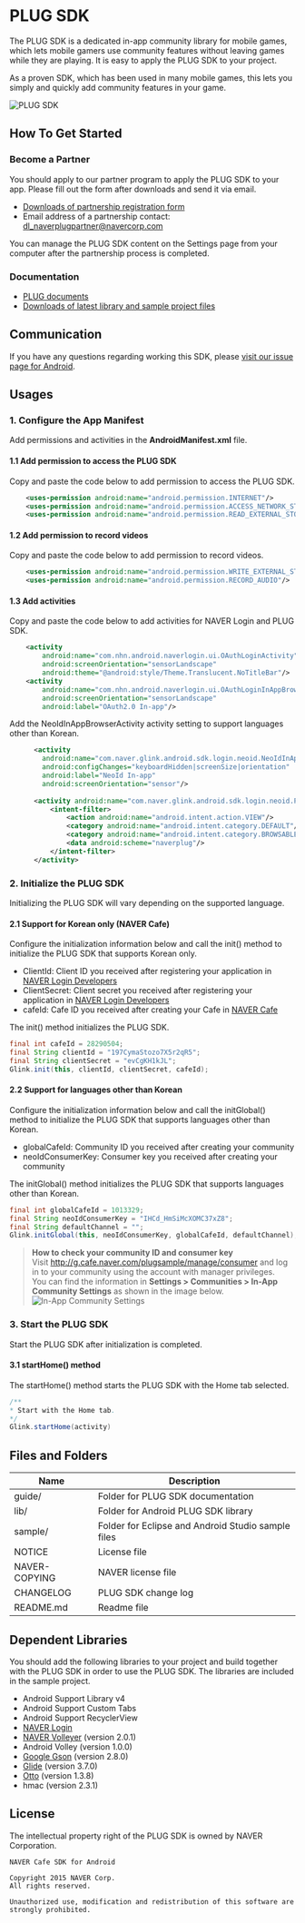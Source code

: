 # PLUG SDK

The PLUG SDK is a dedicated in-app community library for mobile games, which lets mobile gamers use community features without leaving games while they are playing. It is easy to apply the PLUG SDK  to your project.

As a proven SDK, which has been used in many mobile games, this lets you simply and quickly add community features in your game.
 
![PLUG SDK](http://static.naver.net/m/cafe/glink/promotion/cafe_sdk_open/img_intro1_20151111.png)

## How To Get Started 

### Become a Partner

You should apply to our partner program to apply the PLUG SDK to your app. Please fill out the form after downloads and send it via email.

- [Downloads of partnership registration form](https://github.com/naver/cafe-sdk-android/raw/master/guide/alliance/%EB%84%A4%EC%9D%B4%EB%B2%84%EC%B9%B4%ED%8E%98SDK_%EC%A0%9C%ED%9C%B4%EC%96%91%EC%8B%9D_%EA%B2%8C%EC%9E%84%EC%82%AC%EB%AA%85_%EA%B2%8C%EC%9E%84%EB%AA%85_ver.2.0.0.xlsx)
- Email address of a partnership contact: <a href="mailto:dl_naverplugpartner@navercorp.com">dl_naverplugpartner@navercorp.com</a>

You can manage the PLUG SDK content on the Settings page from your computer after the partnership process is completed.

### Documentation

- [PLUG documents](https://www.gitbook.com/book/plug/plug-sdk-android/details/en)
- [Downloads of latest library and sample project files](https://github.com/naver/cafe-sdk-android/archive/master.zip)

## Communication

If you have any questions regarding working this SDK, please [visit our issue page for Android](https://github.com/naver/cafe-sdk-android/issues).

## Usages

### 1. Configure the App Manifest

Add permissions and activities in the **AndroidManifest.xml** file.

#### 1.1 Add permission to access the PLUG SDK

Copy and paste the code below to add permission to access the PLUG SDK.

```xml
    <uses-permission android:name="android.permission.INTERNET"/>
    <uses-permission android:name="android.permission.ACCESS_NETWORK_STATE"/>
    <uses-permission android:name="android.permission.READ_EXTERNAL_STORAGE"/>
```

#### 1.2 Add permission to record videos

Copy and paste the code below to add permission to record videos.

```xml
    <uses-permission android:name="android.permission.WRITE_EXTERNAL_STORAGE"/> <!-- Required -->
    <uses-permission android:name="android.permission.RECORD_AUDIO"/>           <!-- Optional -->
```

#### 1.3 Add activities

Copy and paste the code below to add activities for NAVER Login and PLUG SDK.

```xml
    <activity
        android:name="com.nhn.android.naverlogin.ui.OAuthLoginActivity"
        android:screenOrientation="sensorLandscape"
        android:theme="@android:style/Theme.Translucent.NoTitleBar"/>
    <activity
        android:name="com.nhn.android.naverlogin.ui.OAuthLoginInAppBrowserActivity"
        android:screenOrientation="sensorLandscape"
        android:label="OAuth2.0 In-app"/>
```

Add the NeoIdInAppBrowserActivity activity setting to support languages other than Korean.

```xml
      <activity
        android:name="com.naver.glink.android.sdk.login.neoid.NeoIdInAppBrowserActivity"
        android:configChanges="keyboardHidden|screenSize|orientation"
        android:label="NeoId In-app"
        android:screenOrientation="sensor"/>
        
      <activity android:name="com.naver.glink.android.sdk.login.neoid.PlugSchemeActivity">
          <intent-filter>
              <action android:name="android.intent.action.VIEW"/>
              <category android:name="android.intent.category.DEFAULT"/>
              <category android:name="android.intent.category.BROWSABLE"/>
              <data android:scheme="naverplug"/>
          </intent-filter>
      </activity>
```

### 2. Initialize the PLUG SDK

Initializing the PLUG SDK will vary depending on the supported language.

#### 2.1 Support for Korean only (NAVER Cafe)

Configure the initialization information below and call the init() method to initialize the PLUG SDK that supports Korean only.

- ClientId: Client ID you received after registering your application in [NAVER Login Developers](https://developers.naver.com/products/login/api)
- ClientSecret: Client secret you received after registering your application in [NAVER Login Developers](https://developers.naver.com/products/login/api)
- cafeId: Cafe ID you received after creating your Cafe in [NAVER Cafe](http://section.cafe.naver.com/)

The init() method initializes the PLUG SDK.

```java
final int cafeId = 28290504;
final String clientId = "197CymaStozo7X5r2qR5";
final String clientSecret = "evCgKH1kJL";
Glink.init(this, clientId, clientSecret, cafeId);
```

#### 2.2 Support for languages other than Korean

Configure the initialization information below and call the initGlobal() method to initialize the PLUG SDK that supports languages other than Korean.

- globalCafeId: Community ID you received after creating your community
- neoIdConsumerKey: Consumer key you received after creating your community

The initGlobal() method initializes the PLUG SDK that supports languages other than Korean.

```java
final int globalCafeId = 1013329;
final String neoIdConsumerKey = "IHCd_HmSiMcXOMC37xZ8";
final String defaultChannel = "";
Glink.initGlobal(this, neoIdConsumerKey, globalCafeId, defaultChannel);
```

> **How to check your community ID and consumer key**  
> Visit http://g.cafe.naver.com/plugsample/manage/consumer and log in to your community using the account with manager privileges.  
> You can find the information in **Settings > Communities > In-App Community Settings** as shown in the image below.  
> ![In-App Community Settings](https://plug.gitbooks.io/plug-sdk-android/content/assets/wiki-plug-setting.png)

### 3. Start the PLUG SDK

Start the PLUG SDK after initialization is completed.

#### 3.1 startHome() method

The startHome() method starts the PLUG SDK with the Home tab selected.

```java
/**
* Start with the Home tab.
*/
Glink.startHome(activity)
```

## Files and Folders 

|Name|Description|
|---|---|
|guide/|Folder for PLUG SDK documentation|
|lib/|Folder for Android PLUG SDK library|
|sample/|Folder for Eclipse and Android Studio sample files|
|NOTICE|License file|
|NAVER-COPYING|NAVER license file|
|CHANGELOG|PLUG SDK change log|
|README.md|Readme file|

## Dependent Libraries

You should add the following libraries to your project and build together with the PLUG SDK in order to use the PLUG SDK. The libraries are included in the sample project.

- Android Support Library v4
- Android Support Custom Tabs
- Android Support RecyclerView
- [NAVER Login](https://nid.naver.com/devcenter/docs.nhn?menu=Android)
- [NAVER Volleyer](http://mvnrepository.com/artifact/com.navercorp.volleyextensions/volleyer) (version 2.0.1)
- Android Volley (version 1.0.0)
- [Google Gson](http://mvnrepository.com/artifact/com.google.code.gson/gson) (version 2.8.0)
- [Glide](http://mvnrepository.com/artifact/com.github.bumptech.glide/glide) (version 3.7.0)
- [Otto](http://mvnrepository.com/artifact/com.squareup/otto) (version 1.3.8)
- hmac (version 2.3.1)

## License 

The intellectual property right of the PLUG SDK is owned by NAVER Corporation.

```
NAVER Cafe SDK for Android

Copyright 2015 NAVER Corp.
All rights reserved.

Unauthorized use, modification and redistribution of this software are strongly prohibited.
```
